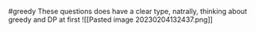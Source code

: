 #greedy 
These questions does have a clear type, natrally, thinking about greedy and DP at first
![[Pasted image 20230204132437.png]]
